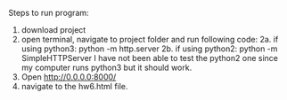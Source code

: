 Steps to run program:

1. download project
2. open terminal, navigate to project folder and run following code:
2a. if using python3: python -m http.server
2b. if using python2: python -m SimpleHTTPServer
I have not been able to test the python2 one since my computer runs python3 but it should work.
3. Open http://0.0.0.0:8000/
4. navigate to the hw6.html file.